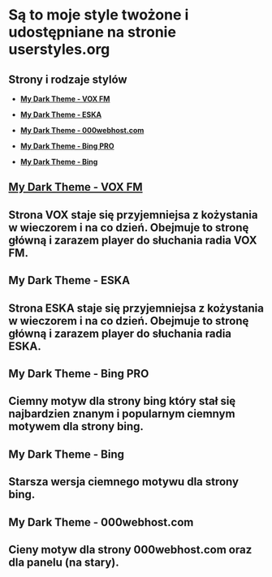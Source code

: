 # Są to moje style twożone i udostępniane na stronie userstyles.org

## Strony i rodzaje stylów

* [**My Dark Theme - VOX FM**](#user-content-vox)

* [**My Dark Theme - ESKA**](https://userstyles.org/styles/264599/my-dark-theme-eska)

* [**My Dark Theme - 000webhost.com**](https://userstyles.org/styles/263624/my-dark-theme-000webhost-com)

* [**My Dark Theme - Bing PRO**](https://userstyles.org/styles/263996/my-dark-theme-bing-pro)

* [**My Dark Theme - Bing**](https://userstyles.org/styles/263995/my-dark-theme-bing)



<h2 id="VOX"><a href="https://userstyles.org/styles/264580/my-dark-theme-vox-fm">My Dark Theme - VOX FM</a><h2>

Strona VOX staje się przyjemniejsa z kożystania w wieczorem i na co dzień.
Obejmuje to stronę główną i zarazem player do słuchania radia VOX FM. 


<h2 id="eska">My Dark Theme - ESKA<h2>

Strona ESKA staje się przyjemniejsa z kożystania w wieczorem i na co dzień.
Obejmuje to stronę główną i zarazem player do słuchania radia ESKA.


<h2 id="bingPro">My Dark Theme - Bing PRO<h2>

Ciemny motyw dla strony bing który stał się najbardzien znanym i popularnym ciemnym motywem dla strony bing. 


<h2 id="bing">My Dark Theme - Bing<h2>

Starsza wersja ciemnego motywu dla strony bing. 


<h2 id="000">My Dark Theme - 000webhost.com<h2>

Cieny motyw dla strony 000webhost.com oraz dla panelu (na stary).
 
